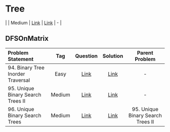# Tree

|  | Medium  | [Link]() | [Link]() | - |


## DFSOnMatrix

| Problem Statement                                          | Tag   |  Question  | Solution  | Parent Problem        |
| :------------------------------------------------------    | :---: | :-------:  | :-------: | :----------------:    |
| 94. Binary Tree Inorder Traversal  | Easy  | [Link](https://leetcode.com/problems/binary-tree-inorder-traversal/) | [Link](https://github.com/aatman-24/DSA/blob/main/LeetCode/Easy/94.%20Binary%20Tree%20Inorder%20Traversal.cpp) | - |
| 95. Unique Binary Search Trees II | Medium  | [Link](https://leetcode.com/problems/unique-binary-search-trees-ii/) | [Link](https://github.com/aatman-24/DSA/blob/main/LeetCode/Medium/95.%20Unique%20Binary%20Search%20Trees%20II.cpp) | - |
| 96. Unique Binary Search Trees | Medium  | [Link](https://leetcode.com/problems/unique-binary-search-trees/) | [Link](https://github.com/aatman-24/DSA/blob/main/LeetCode/Medium/96.%20Unique%20Binary%20Search%20Trees.cpp) | 95. Unique Binary Search Trees II |
